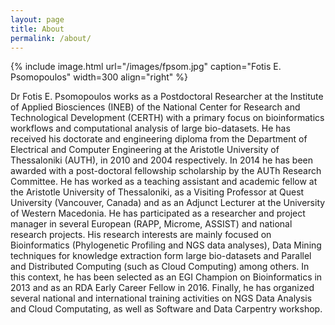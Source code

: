 ```yaml
---
layout: page
title: About
permalink: /about/
---
```


{% include image.html url="/images/fpsom.jpg" caption="Fotis E. Psomopoulos" width=300 align="right" %}

Dr Fotis E. Psomopoulos works as a Postdoctoral Researcher at the Institute of Applied Biosciences (INEB) of the National Center for Research and Technological Development (CERTH) with a primary focus on bioinformatics workflows and computational analysis of large bio-datasets. He has received his doctorate and engineering diploma from the Department of Electrical and Computer Engineering at the Aristotle University of Thessaloniki (AUTH), in 2010 and 2004 respectively. In 2014 he has been awarded with a post-doctoral fellowship scholarship by the AUTh Research Committee. He has worked as a teaching assistant and academic fellow at the Aristotle University of Thessaloniki, as a Visiting Professor at Quest University (Vancouver, Canada) and as an Adjunct Lecturer at the University of Western Macedonia. He has participated as a researcher and project manager in several European (RAPP, Microme, ASSIST) and national research projects. His research interests are mainly focused on Bioinformatics (Phylogenetic Profiling and NGS data analyses), Data Mining techniques for knowledge extraction form large bio-datasets and Parallel and Distributed Computing (such as Cloud Computing) among others. In this context, he has been selected as an EGI Champion on Bioinformatics in 2013 and as an RDA Early Career Fellow in 2016. Finally, he has organized several national and international training activities on NGS Data Analysis and Cloud Computating, as well as Software and Data Carpentry workshop.
